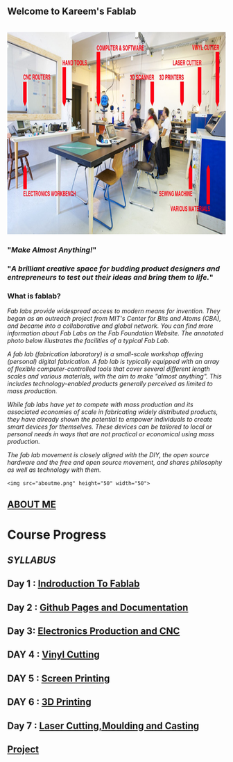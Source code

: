 ##                                          Welcome to Kareem's Fablab 
<br> 

                                            


<img src="fab11.jpg" height="465" width="900">


### "_Make Almost Anything!_"

### "_A brilliant creative space for budding product designers and entrepreneurs to test out their ideas and bring them to life._"

### What is fablab?

   _Fab labs provide widespread access to modern means for invention. They began as an outreach project from MIT's Center for Bits and    Atoms (CBA), and became into a collaborative and global network. You can find more information about Fab Labs on the Fab Foundation   Website. The annotated photo below illustrates the facilities of a typical Fab Lab._
   
   _A fab lab (fabrication laboratory) is a small-scale workshop offering (personal) digital fabrication. A fab lab is typically equipped with an array of flexible computer-controlled tools that cover several different length scales and various materials, with the aim to make "almost anything". This includes technology-enabled products generally perceived as limited to mass production._
   
  _While fab labs have yet to compete with mass production and its associated economies of scale in fabricating widely distributed products, they have already shown the potential to empower individuals to create smart devices for themselves. These devices can be tailored to local or personal needs in ways that are not practical or economical using mass production._
   
   _The fab lab movement is closely aligned with the DIY, the open source hardware and the free and open source movement, and shares philosophy as well as technology with them._
   
   
   
    <img src="aboutme.png" height="50" width="50">
 ## [ABOUT ME](https://tpmabdulkareem.github.io/About)

      
    
# Course Progress
    
## _SYLLABUS_
 ##  Day 1 : [Indroduction To Fablab](https://tpmabdulkareem.github.io/Day1)

 ##  Day 2 : [Github Pages and Documentation](https://tpmabdulkareem.github.io/Day2)
                               
 ##  Day 3: [Electronics Production and CNC](https://tpmabdulkareem.github.io/Day3)
                                
 ## DAY 4 : [Vinyl Cutting](https://tpmabdulkareem.github.io/Day4)
                                	
 ##  DAY 5 : [Screen Printing](https://tpmabdulkareem.github.io/Day5)
                                	
 ##  DAY 6 : [3D Printing](https://tpmabdulkareem.github.io/Day6)
                                
 ##  Day 7 : [Laser Cutting,Moulding and Casting](https://tpmabdulkareem.github.io/Day7)
                                
 ##  [Project](https://tpmabdulkareem.github.io/project)
 
 
 


